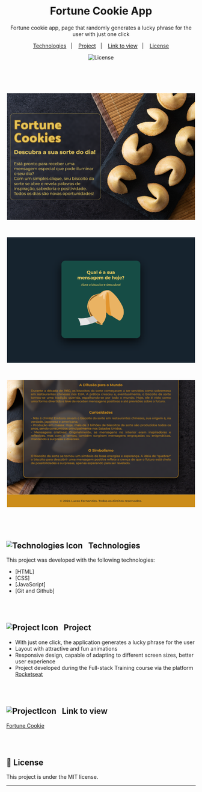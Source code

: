 <h1 align="center"> Fortune Cookie App </h1>

<p align="center">
Fortune cookie app, page that randomly generates a lucky phrase for the user with just one click
</p>

<p align="center">
  <a href="#Technologies">Technologies</a>&nbsp;&nbsp;&nbsp;|&nbsp;&nbsp;&nbsp;
  <a href="#Project">Project</a>&nbsp;&nbsp;&nbsp;|&nbsp;&nbsp;&nbsp;
  <a href="#Link-to-view">Link to view</a>&nbsp;&nbsp;&nbsp;|&nbsp;&nbsp;&nbsp;
  <a href="#memo-license">License</a>
</p>
<p align="center">
  <img alt="License" src="https://img.shields.io/static/v1?label=license&message=MIT&color=49AA26&labelColor=000000">
</p>

<br><br>
<h1 align="center">
  <img alt="Fortune cookie project" src="./assets/FortuneCookieBanner1.png" width="500"/>
</h1>

<h1 align="center">
  <img alt="Fortune cookie project" src="./assets/FortuneCookieBanner2.png" width="500"/>
</h1>

<h1 align="center">
  <img alt="Fortune cookie project" src="./assets/FortuneCookieBanner3.png" width="500"/>
</h1>

<br><br>
<h2 align="left" id="Technologies"> <img src=https://github.com/user-attachments/assets/aff6a111-103c-4037-a044-c9f9c10691cc alt="Technologies Icon" style="width:26px;">&nbsp;&nbsp; Technologies </h2>

This project was developed with the following technologies:
- [HTML]
- [CSS]
- [JavaScript]
- [Git and Github]

<br><br>
<h2 align="left" id="Project"> <img src=https://github.com/user-attachments/assets/7ac4a526-7c35-4f2d-a851-413c7f515e2c alt="Project Icon" style="width:28px;">&nbsp;&nbsp; Project </h2>

  - With just one click, the application generates a lucky phrase for the user </br>
  - Layout with attractive and fun animations </br>
  - Responsive design, capable of adapting to different screen sizes, better user experience </br>
  - Project developed during the Full-stack Training course via the platform [Rocketseat](https://app.rocketseat.com.br) </br>

  <br><br>
<h2 align="left" id="Link-to-view"> <img src=https://github.com/user-attachments/assets/01c56b54-2205-4397-8f3a-ee4474e317ff alt="ProjectIcon" style="width:26px;">&nbsp;&nbsp;   Link to view </h2>

[Fortune Cookie](https://lucasfernandesm.github.io/Fortune-Cookie-App/)

<br><br>
## :memo: License

This project is under the MIT license.

---
